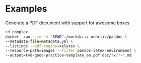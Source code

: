 # Examples

Generate a PDF document with support for awesome boxes

```bash
cd complex
docker  run --rm -v "$PWD":/workdir:z oehrlis/pandoc \
--metadata-file=metadata.yml \
--listings --pdf-engine=xelatex \
--resource-path=images --filter pandoc-latex-environment \
--output=tvd-good-practice-template_en.pdf doc/?x??-*.md
```